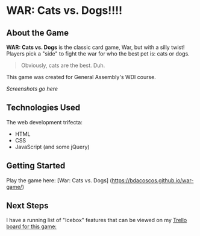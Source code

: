 # WAR: Cats vs. Dogs!!!!

## About the Game

**WAR: Cats vs. Dogs** is the classic card game, War, but with a silly twist! Players pick a "side" to fight the war for who the best pet is: cats or dogs.

> Obviously, cats are the best. Duh.

This game was created for General Assembly's WDI course. 

_Screenshots go here_


## Technologies Used

The web development trifecta: 

- HTML
- CSS
- JavaScript (and some jQuery)

## Getting Started

Play the game here: [War: Cats vs. Dogs] (https://bdacoscos.github.io/war-game/)

## Next Steps

I have a running list of "Icebox" features that can be viewed on my [Trello board for this game: ](https://trello.com/b/cUwwg4dE)